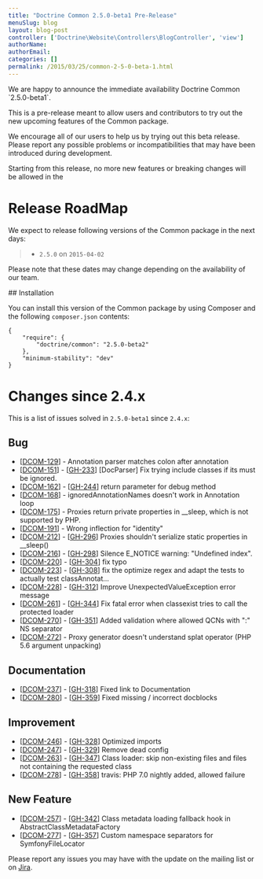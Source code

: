 ```yaml
---
title: "Doctrine Common 2.5.0-beta1 Pre-Release"
menuSlug: blog
layout: blog-post
controller: ['Doctrine\Website\Controllers\BlogController', 'view']
authorName:
authorEmail:
categories: []
permalink: /2015/03/25/common-2-5-0-beta-1.html
---
```

We are happy to announce the immediate availability Doctrine Common
\`2.5.0-beta1\`.

This is a pre-release meant to allow users and contributors to try out
the new upcoming features of the Common package.

We encourage all of our users to help us by trying out this beta
release. Please report any possible problems or incompatibilities that
may have been introduced during development.

Starting from this release, no more new features or breaking changes
will be allowed in the

Release RoadMap
===============

We expect to release following versions of the Common package in the
next days:

> -   `2.5.0` on `2015-04-02`

Please note that these dates may change depending on the availability of
our team.

\#\# Installation

You can install this version of the Common package by using Composer and
the following `composer.json` contents:

~~~~ {.sourceCode .json}
{
    "require": {
        "doctrine/common": "2.5.0-beta2"
    },
    "minimum-stability": "dev"
}
~~~~

Changes since 2.4.x
===================

This is a list of issues solved in `2.5.0-beta1` since `2.4.x`:

Bug
---

-   [[DCOM-129](http://www.doctrine-project.org/jira/browse/DCOM-129)] -
    Annotation parser matches colon after annotation
-   [[DCOM-151](http://www.doctrine-project.org/jira/browse/DCOM-151)] -
    [[GH-233](https://github.com/doctrine/common/pull/233)] [DocParser]
    Fix trying include classes if its must be ignored.
-   [[DCOM-162](http://www.doctrine-project.org/jira/browse/DCOM-162)] -
    [[GH-244](https://github.com/doctrine/common/pull/244)] return
    parameter for debug method
-   [[DCOM-168](http://www.doctrine-project.org/jira/browse/DCOM-168)] -
    ignoredAnnotationNames doesn't work in Annotation loop
-   [[DCOM-175](http://www.doctrine-project.org/jira/browse/DCOM-175)] -
    Proxies return private properties in \_\_sleep, which is not
    supported by PHP.
-   [[DCOM-191](http://www.doctrine-project.org/jira/browse/DCOM-191)] -
    Wrong inflection for "identity"
-   [[DCOM-212](http://www.doctrine-project.org/jira/browse/DCOM-212)] -
    [[GH-296](https://github.com/doctrine/common/pull/296)] Proxies
    shouldn't serialize static properties in \_\_sleep()
-   [[DCOM-216](http://www.doctrine-project.org/jira/browse/DCOM-216)] -
    [[GH-298](https://github.com/doctrine/common/pull/298)] Silence
    E\_NOTICE warning: "Undefined index".
-   [[DCOM-220](http://www.doctrine-project.org/jira/browse/DCOM-220)] -
    [[GH-304](https://github.com/doctrine/common/pull/304)] fix typo
-   [[DCOM-223](http://www.doctrine-project.org/jira/browse/DCOM-223)] -
    [[GH-308](https://github.com/doctrine/common/pull/308)] fix the
    optimize regex and adapt the tests to actually test classAnnotat...
-   [[DCOM-228](http://www.doctrine-project.org/jira/browse/DCOM-228)] -
    [[GH-312](https://github.com/doctrine/common/pull/312)] Improve
    UnexpectedValueException error message
-   [[DCOM-261](http://www.doctrine-project.org/jira/browse/DCOM-261)] -
    [[GH-344](https://github.com/doctrine/common/pull/344)] Fix fatal
    error when classexist tries to call the protected loader
-   [[DCOM-270](http://www.doctrine-project.org/jira/browse/DCOM-270)] -
    [[GH-351](https://github.com/doctrine/common/pull/351)] Added
    validation where allowed QCNs with ":" NS separator
-   [[DCOM-272](http://www.doctrine-project.org/jira/browse/DCOM-272)] -
    Proxy generator doesn't understand splat operator (PHP 5.6 argument
    unpacking)

Documentation
-------------

-   [[DCOM-237](http://www.doctrine-project.org/jira/browse/DCOM-237)] -
    [[GH-318](https://github.com/doctrine/common/pull/318)] Fixed link
    to Documentation
-   [[DCOM-280](http://www.doctrine-project.org/jira/browse/DCOM-280)] -
    [[GH-359](https://github.com/doctrine/common/pull/359)] Fixed
    missing / incorrect docblocks

Improvement
-----------

-   [[DCOM-246](http://www.doctrine-project.org/jira/browse/DCOM-246)] -
    [[GH-328](https://github.com/doctrine/common/pull/328)] Optimized
    imports
-   [[DCOM-247](http://www.doctrine-project.org/jira/browse/DCOM-247)] -
    [[GH-329](https://github.com/doctrine/common/pull/329)] Remove dead
    config
-   [[DCOM-263](http://www.doctrine-project.org/jira/browse/DCOM-263)] -
    [[GH-347](https://github.com/doctrine/common/pull/347)] Class
    loader: skip non-existing files and files not containing the
    requested class
-   [[DCOM-278](http://www.doctrine-project.org/jira/browse/DCOM-278)] -
    [[GH-358](https://github.com/doctrine/common/pull/358)] travis: PHP
    7.0 nightly added, allowed failure

New Feature
-----------

-   [[DCOM-257](http://www.doctrine-project.org/jira/browse/DCOM-257)] -
    [[GH-342](https://github.com/doctrine/common/pull/342)] Class
    metadata loading fallback hook in AbstractClassMetadataFactory
-   [[DCOM-277](http://www.doctrine-project.org/jira/browse/DCOM-277)] -
    [[GH-357](https://github.com/doctrine/common/pull/357)] Custom
    namespace separators for SymfonyFileLocator

Please report any issues you may have with the update on the mailing
list or on [Jira](http://www.doctrine-project.org/jira/browse/DDC).
